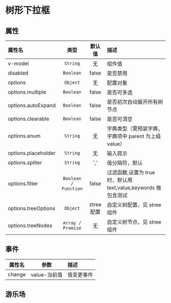 # 树形下拉框

## 属性

| 属性名              |         类型         |   默认值   | 描述                                                           |
| :------------------ | :------------------: | :--------: | :------------------------------------------------------------- |
| v-model             |       `String`       |     无     | 组件值                                                         |
| disabled            |      `Boolean`       |   false    | 是否禁用                                                       |
| options             |       `Object`       |     无     | 配置对象                                                       |
| options.multiple    |      `Boolean`       |   false    | 是否可多选                                                     |
| options.autoExpand  |      `Boolean`       |   false    | 是否初次自动展开所有树节点                                     |
| options.clearable   |      `Boolean`       |   false    | 是否可清空                                                     |
| options.enum        |       `String`       |     无     | 字典类型（需预装字典，字典项中 parent 为上级 value）           |
| options.placeholder |       `String`       |     无     | 输入提示                                                       |
| options.spliter     |       `String`       |    ','     | 值分隔符，默认                                                 |
| options.filter      | `Boolean / Function` |   false    | 过滤函数,设置为 true 时，默认用 text,value,keywords 做包含测试 |
| options.treeOptions |       `Object`       | ztree 配置 | 自定义树配置，见 stree 组件                                    |
| options.treeNodes   |  `Array / Promise`   |     无     | 自定义树节点，见 stree 组件                                    |

## 事件

| 属性名 |     参数     | 描述       |
| :----: | :----------: | :--------- |
| change | value-当前值 | 值变更事件 |  |

## 游乐场

<vuep template="#example"></vuep>

<script v-pre type="text/x-template" id="example">
<template>
	<div class="demo-container" style="height:300px;">
		<xui-treeselect v-model="v" :options="options"></xui-treeselect>
        <p>value : {{v}}</p>
	</div>
</template>
<script>
export default {
    data(){
        return {
            v:'444',
			options: {
				multiple: false,
				autoExpand: true,
				nocheck(item) {
					return false;
				},
				template(item) {
					return (
						item &&
						item.parents
							.map(item => item.text)
							.concat([item.text])
							.join("-")
					);
                },
                treeNodes :[
					{
						type: "Org",
						parent: null,
						value: "111",
						text: "111"
					},
					{
						type: "Org",
						parent: null,
						value: "222",
						text: "222"
					},
					{
						type: "Org",
						parent: "111",
						value: "333",
						text: "333"
					},
					{
						type: "Org",
						parent: "222",
						value: "444",
						text: "444"
					},
					{
						type: "Org",
						parent: "222",
						value: "555",
						text: "555"
					},
					{
						type: "Org",
						parent: "555",
						value: "777",
						text: "777"
					}
				]
			}
        }
    },
  methods : {
      changeHandle(v){
            console.log(v)
      }
  }
}
</script>
</script>
